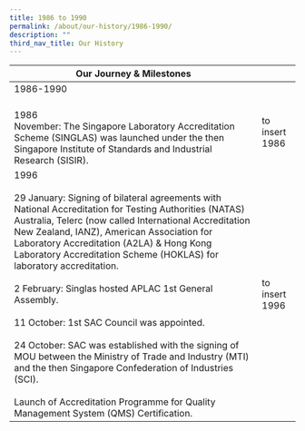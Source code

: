 ```yaml
---
title: 1986 to 1990
permalink: /about/our-history/1986-1990/
description: ""
third_nav_title: Our History
---
```

<table>
<thead>
  <tr>
    <th>Our Journey &amp; Milestones</th>
    <th></th>
  </tr>
</thead>
<tbody>
  <tr>
    <td>1986-1990</td>
    <td></td>
  </tr>
  <tr>
    <td><br>1986<br>November: The Singapore Laboratory Accreditation Scheme (SINGLAS) was launched under the then Singapore Institute of Standards and Industrial Research (SISIR).</td>
    <td>to insert 1986</td>
  </tr>
  <tr>
    <td>1996<br><br>29 January: Signing of bilateral agreements with National Accreditation for Testing Authorities (NATAS) Australia, Telerc (now called International Accreditation New Zealand, IANZ), American Association for Laboratory Accreditation (A2LA) &amp; Hong Kong Laboratory Accreditation Scheme (HOKLAS) for laboratory accreditation.<br><br>2 February: Singlas hosted APLAC 1st General Assembly.<br><br>11 October: 1st SAC Council was appointed.<br><br>24 October: SAC was established with the signing of MOU between the Ministry of Trade and Industry (MTI) and the then Singapore Confederation of Industries (SCI).<br><br>Launch of Accreditation Programme for Quality Management System (QMS) Certification.</td>
    <td>to insert 1996</td>
  </tr>
</tbody>
</table>